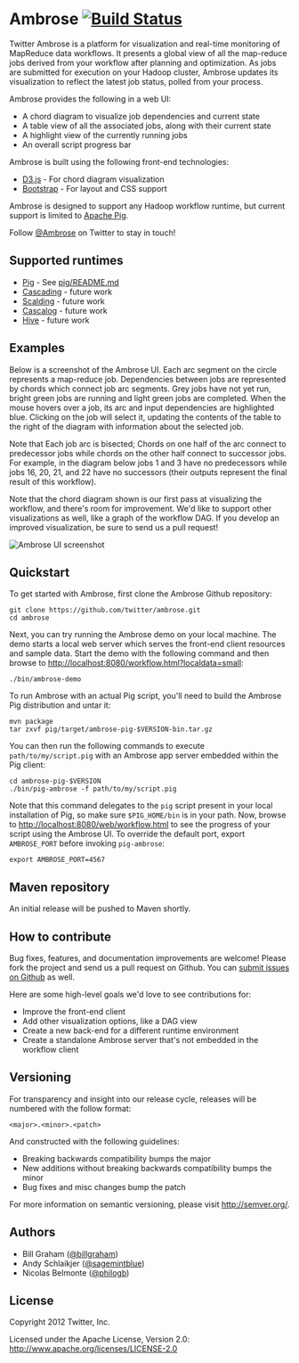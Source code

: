 # Ambrose [![Build Status](https://secure.travis-ci.org/twitter/ambrose.png)](http://travis-ci.org/twitter/ambrose)

Twitter Ambrose is a platform for visualization and real-time monitoring of MapReduce data workflows.
It presents a global view of all the map-reduce jobs derived from your workflow after planning and
optimization. As jobs are submitted for execution on your Hadoop cluster, Ambrose updates its
visualization to reflect the latest job status, polled from your process.

Ambrose provides the following in a web UI:

* A chord diagram to visualize job dependencies and current state
* A table view of all the associated jobs, along with their current state
* A highlight view of the currently running jobs
* An overall script progress bar

Ambrose is built using the following front-end technologies:

* [D3.js](http://d3js.org) - For chord diagram visualization
* [Bootstrap](http://twitter.github.com/bootstrap/) - For layout and CSS support

Ambrose is designed to support any Hadoop workflow runtime, but current support is limited to
[Apache Pig](http://pig.apache.org/).

Follow [@Ambrose](https://twitter.com/ambrose) on Twitter to stay in touch!

## Supported runtimes

* [Pig](http://pig.apache.org/) - See [pig/README.md](https://github.com/twitter/ambrose/blob/master/pig/README.md)
* [Cascading](http://www.cascading.org/) - future work
* [Scalding](https://github.com/twitter/scalding) - future work
* [Cascalog](https://github.com/nathanmarz/cascalog) - future work
* [Hive](http://hive.apache.org/) - future work

## Examples

Below is a screenshot of the Ambrose UI. Each arc segment on the circle represents a map-reduce job.
Dependencies between jobs are represented by chords which connect job arc segments.
Grey jobs have not yet run, bright green jobs are running and light green jobs are completed.
When the mouse hovers over a job, its arc and input dependencies are highlighted blue. Clicking on
the job will select it, updating the contents of the table to the right of the diagram with
information about the selected job.

Note that Each job arc is bisected; Chords on one half of the arc connect to predecessor jobs while
chords on the other half connect to successor jobs. For example, in the diagram below jobs 1 and 3
have no predecessors while jobs 16, 20, 21, and 22 have no successors (their outputs represent the
final result of this workflow).

Note that the chord diagram shown is our first pass at visualizing the workflow, and there's room
for improvement. We'd like to support other visualizations as well, like a graph of the workflow DAG.
If you develop an improved visualization, be sure to send us a pull request!

![Ambrose UI screenshot](https://github.com/twitter/ambrose/raw/master/docs/img/ambrose-ss1.png)

## Quickstart

To get started with Ambrose, first clone the Ambrose Github repository:

```
git clone https://github.com/twitter/ambrose.git
cd ambrose
```

Next, you can try running the Ambrose demo on your local machine. The demo
starts a local web server which serves the front-end client resources and sample
data. Start the demo with the following command and then browse to
[http://localhost:8080/workflow.html?localdata=small](http://localhost:8080/workflow.html?localdata=small):

```
./bin/ambrose-demo
```

To run Ambrose with an actual Pig script, you'll need to build the Ambrose Pig
distribution and untar it:

```
mvn package
tar zxvf pig/target/ambrose-pig-$VERSION-bin.tar.gz
```

You can then run the following commands to execute `path/to/my/script.pig` with an Ambrose app server
embedded within the Pig client:

```
cd ambrose-pig-$VERSION
./bin/pig-ambrose -f path/to/my/script.pig
```

Note that this command delegates to the `pig` script present in your local
installation of Pig, so make sure `$PIG_HOME/bin` is in your path. Now, browse
to
[http://localhost:8080/web/workflow.html](http://localhost:8080/web/workflow.html)
to see the progress of your script using the Ambrose UI. To override the default
port, export `AMBROSE_PORT` before invoking `pig-ambrose`:

```
export AMBROSE_PORT=4567
```

## Maven repository

An initial release will be pushed to Maven shortly.

## How to contribute

Bug fixes, features, and documentation improvements are welcome! Please fork the project and send us
a pull request on Github. You can [submit issues on Github](https://github.com/twitter/ambrose/issues)
as well.

Here are some high-level goals we'd love to see contributions for:

* Improve the front-end client
* Add other visualization options, like a DAG view
* Create a new back-end for a different runtime environment
* Create a standalone Ambrose server that's not embedded in the workflow client

## Versioning

For transparency and insight into our release cycle, releases will be numbered with the follow format:

`<major>.<minor>.<patch>`

And constructed with the following guidelines:

* Breaking backwards compatibility bumps the major
* New additions without breaking backwards compatibility bumps the minor
* Bug fixes and misc changes bump the patch

For more information on semantic versioning, please visit http://semver.org/.

## Authors

* Bill Graham ([@billgraham](https://twitter.com/billgraham))
* Andy Schlaikjer ([@sagemintblue](https://twitter.com/sagemintblue))
* Nicolas Belmonte ([@philogb](https://twitter.com/philogb))

## License

Copyright 2012 Twitter, Inc.

Licensed under the Apache License, Version 2.0: http://www.apache.org/licenses/LICENSE-2.0
